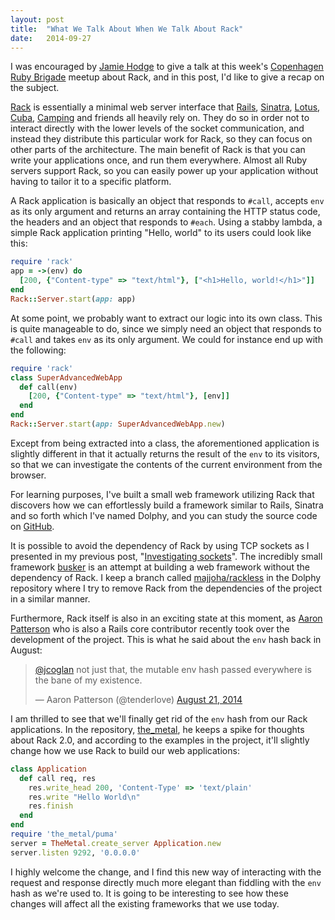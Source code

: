 ```yaml
---
layout: post
title:  "What We Talk About When We Talk About Rack"
date:   2014-09-27
---
```


I was encouraged by [Jamie Hodge](https://twitter.com/jamiemhodge) to give a
talk at this week's [Copenhagen Ruby Brigade](http://www.copenhagenrb.dk/)
meetup about Rack, and in this post, I'd like to give a recap on the subject.

[Rack](https://github.com/rack/rack) is essentially a minimal web server
interface that [Rails](http://rubyonrails.org/),
[Sinatra](http://www.sinatrarb.com/), [Lotus](http://lotusrb.org/),
[Cuba](http://cuba.is/), [Camping](https://github.com/camping/camping) and
friends all heavily rely on. They do so in order not to interact directly with
the lower levels of the socket communication, and instead they distribute this
particular work for Rack, so they can focus on other parts of the architecture.
The main benefit of Rack is that you can write your applications once, and run
them everywhere.  Almost all Ruby servers support Rack, so you can easily power
up your application without having to tailor it to a specific platform.

A Rack application is basically an object that responds to `#call`, accepts
`env` as its only argument and returns an array containing the HTTP status code,
the headers and an object that responds to `#each`. Using a stabby lambda, a
simple Rack application printing "Hello, world" to its users could look like
this:

```ruby
require 'rack'
app = ->(env) do
  [200, {"Content-type" => "text/html"}, ["<h1>Hello, world!</h1>"]]
end
Rack::Server.start(app: app)
```

At some point, we probably want to extract our logic into its own class. This is
quite manageable to do, since we simply need an object that responds to `#call`
and takes `env` as its only argument. We could for instance end up with the
following:

```ruby
require 'rack'
class SuperAdvancedWebApp
  def call(env)
    [200, {"Content-type" => "text/html"}, [env]]
  end
end
Rack::Server.start(app: SuperAdvancedWebApp.new)
```

Except from being extracted into a class, the aforementioned application is
slightly different in that it actually returns the result of the `env` to its
visitors, so that we can investigate the contents of the current environment
from the browser.

For learning purposes, I've built a small web framework utilizing Rack that
discovers how we can effortlessly build a framework similar to Rails, Sinatra
and so forth which I've named Dolphy, and you can study the source code on
[GitHub](https://github.com/majjoha/dolphy).

It is possible to avoid the dependency of Rack by using TCP sockets as I
presented in my previous post, "[Investigating
sockets](/2014/09/17/investigating-sockets/)". The incredibly small framework
[busker](https://github.com/pachacamac/busker) is an attempt at building a web
framework without the dependency of Rack. I keep a branch called
[majjoha/rackless](https://github.com/majjoha/dolphy/tree/majjoha/rackless) in
the Dolphy repository where I try to remove Rack from the dependencies of the
project in a similar manner.

Furthermore, Rack itself is also in an exciting state at this moment, as [Aaron
Patterson](https://twitter.com/tenderlove) who is also a Rails core contributor
recently took over the development of the project. This is what he said about
the `env` hash back in August:

<blockquote class="twitter-tweet" data-conversation="none" lang="en"><p><a href="https://twitter.com/jcoglan">@jcoglan</a> not just that, the mutable env hash passed everywhere is the bane of my existence.</p>&mdash; Aaron Patterson (@tenderlove) <a href="https://twitter.com/tenderlove/status/502479098975764480">August 21, 2014</a></blockquote>
<script async src="//platform.twitter.com/widgets.js" charset="utf-8"></script>

I am thrilled to see that we'll finally get rid of the `env` hash from our Rack
applications. In the repository,
[the_metal](https://github.com/tenderlove/the_metal), he keeps a spike for
thoughts about Rack 2.0, and according to the examples in the project, it'll
slightly change how we use Rack to build our web applications:

```ruby
class Application
  def call req, res
    res.write_head 200, 'Content-Type' => 'text/plain'
    res.write "Hello World\n"
    res.finish
  end
end
require 'the_metal/puma'
server = TheMetal.create_server Application.new
server.listen 9292, '0.0.0.0'
```

I highly welcome the change, and I find this new way of interacting with the
request and response directly much more elegant than fiddling with the `env`
hash as we're used to. It is going to be interesting to see how these changes
will affect all the existing frameworks that we use today.
